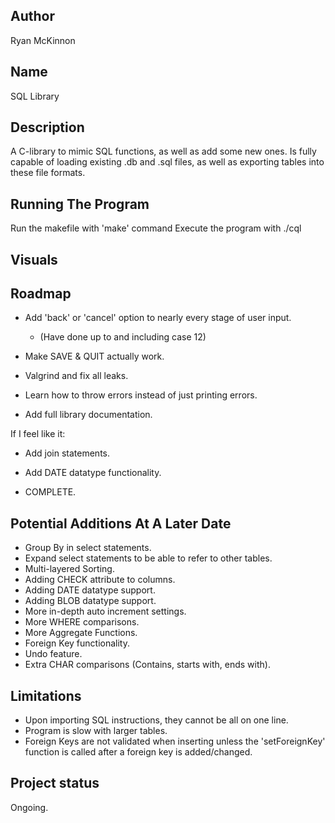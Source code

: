 ## Author
Ryan McKinnon

## Name
SQL Library

## Description
A C-library to mimic SQL functions, as well as add some new ones. Is fully capable of loading existing .db and .sql files, as well as exporting tables into these file formats.

## Running The Program
Run the makefile with 'make' command
Execute the program with ./cql

## Visuals

## Roadmap
- Add 'back' or 'cancel' option to nearly every stage of user input.
    - (Have done up to and including case 12)
- Make SAVE & QUIT actually work.

- Valgrind and fix all leaks.
- Learn how to throw errors instead of just printing errors.
- Add full library documentation.

If I feel like it:
- Add join statements.
- Add DATE datatype functionality.

- COMPLETE.

## Potential Additions At A Later Date

- Group By in select statements.
- Expand select statements to be able to refer to other tables.
- Multi-layered Sorting.
- Adding CHECK attribute to columns.
- Adding DATE datatype support.
- Adding BLOB datatype support.
- More in-depth auto increment settings.
- More WHERE comparisons.
- More Aggregate Functions.
- Foreign Key functionality.
- Undo feature.
- Extra CHAR comparisons (Contains, starts with, ends with).

## Limitations
- Upon importing SQL instructions, they cannot be all on one line.
- Program is slow with larger tables.
- Foreign Keys are not validated when inserting unless the 'setForeignKey' function is called after a foreign key is added/changed.

## Project status
Ongoing.
